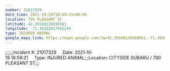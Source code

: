 ```yaml
---
number: 21017329
date_time: 2021-10-19T18:59:21+00:00
location: 790 PLEASANT ST
latitude: 42.39160120598581
longitude: -71.18382627665244
type: INJURED ANIMAL
google_maps_link: https://maps.google.com/?q=42.39160120598581,-71.18382627665244
---
```


;;;;;;Incident #: 21017329     Date: 2021‐10‐19 18:59:21     Type: INJURED ANIMAL;;;Location: CITYSIDE SUBARU / 790 PLEASANT ST;;;
